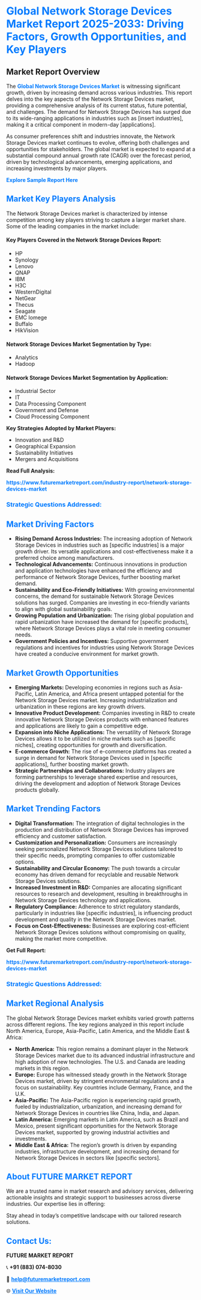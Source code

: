 <h1 style="color: #007BFF;">Global Network Storage Devices Market Report 2025-2033: Driving Factors, Growth Opportunities, and Key Players</h1>

<section id="overview">
<h2>Market Report Overview</h2>
<p>The <a href="https://www.futuremarketreport.com/industry-report/network-storage-devices-market" style="color: #007BFF; text-decoration: none;"><strong>Global Network Storage Devices Market</strong></a> is witnessing significant growth, driven by increasing demand across various industries. This report delves into the key aspects of the Network Storage Devices market, providing a comprehensive analysis of its current status, future potential, and challenges. The demand for Network Storage Devices has surged due to its wide-ranging applications in industries such as [insert industries], making it a critical component in modern-day [applications].</p>
<p>As consumer preferences shift and industries innovate, the Network Storage Devices market continues to evolve, offering both challenges and opportunities for stakeholders. The global market is expected to expand at a substantial compound annual growth rate (CAGR) over the forecast period, driven by technological advancements, emerging applications, and increasing investments by major players.</p>
</section>

<section id="overview">
<p><a href="https://www.futuremarketreport.com/request-sample/reportId=88052" style="color: #007BFF; text-decoration: none;"><strong>Explore Sample Report Here</strong></a></p>
</section>

<section id="key-players">
<h2 style="color: #007BFF;">Market Key Players Analysis</h2>
<p>The Network Storage Devices market is characterized by intense competition among key players striving to capture a larger market share. Some of the leading companies in the market include:</p>
<h4>Key Players Covered in the Network Storage Devices Report:</h4>
<ul><li>HP</li><li>Synology</li><li>Lenovo</li><li>QNAP</li><li>IBM</li><li>H3C</li><li>WesternDigital</li><li>NetGear</li><li>Thecus</li><li>Seagate</li><li>EMC Iomege</li><li>Buffalo</li><li>HikVision</li></ul>
<h4>Network Storage Devices Market Segmentation by Type:</h4>
<ul><li>Analytics</li><li>Hadoop</li></ul>

<h4>Network Storage Devices Market Segmentation by Application:</h4>
<ul><li>Industrial Sector</li><li>IT</li><li>Data Processing Component</li><li>Government and Defense</li><li>Cloud Processing Component</li></ul>
<p><strong>Key Strategies Adopted by Market Players:</strong></p>
<ul>
<li>Innovation and R&D</li>
<li>Geographical Expansion</li>
<li>Sustainability Initiatives</li>
<li>Mergers and Acquisitions</li>
</ul>
</section>

<section>
<p><strong>Read Full Analysis: </strong></p><a href="https://www.futuremarketreport.com/industry-report/network-storage-devices-market" style="color: #007BFF; text-decoration: none;"><strong>https://www.futuremarketreport.com/industry-report/network-storage-devices-market</strong></a>
<h3 style="color: #007BFF;">Strategic Questions Addressed:</h3>
</section>

<section id="driving-factors">
<h2 style="color: #007BFF;">Market Driving Factors</h2>
<ul>
<li><strong>Rising Demand Across Industries:</strong> The increasing adoption of Network Storage Devices in industries such as [specific industries] is a major growth driver. Its versatile applications and cost-effectiveness make it a preferred choice among manufacturers.</li>
<li><strong>Technological Advancements:</strong> Continuous innovations in production and application technologies have enhanced the efficiency and performance of Network Storage Devices, further boosting market demand.</li>
<li><strong>Sustainability and Eco-Friendly Initiatives:</strong> With growing environmental concerns, the demand for sustainable Network Storage Devices solutions has surged. Companies are investing in eco-friendly variants to align with global sustainability goals.</li>
<li><strong>Growing Population and Urbanization:</strong> The rising global population and rapid urbanization have increased the demand for [specific products], where Network Storage Devices plays a vital role in meeting consumer needs.</li>
<li><strong>Government Policies and Incentives:</strong> Supportive government regulations and incentives for industries using Network Storage Devices have created a conducive environment for market growth.</li>
</ul>
</section>

<section id="growth-opportunities">
<h2 style="color: #007BFF;">Market Growth Opportunities</h2>
<ul>
<li><strong>Emerging Markets:</strong> Developing economies in regions such as Asia-Pacific, Latin America, and Africa present untapped potential for the Network Storage Devices market. Increasing industrialization and urbanization in these regions are key growth drivers.</li>
<li><strong>Innovative Product Development:</strong> Companies investing in R&D to create innovative Network Storage Devices products with enhanced features and applications are likely to gain a competitive edge.</li>
<li><strong>Expansion into Niche Applications:</strong> The versatility of Network Storage Devices allows it to be utilized in niche markets such as [specific niches], creating opportunities for growth and diversification.</li>
<li><strong>E-commerce Growth:</strong> The rise of e-commerce platforms has created a surge in demand for Network Storage Devices used in [specific applications], further boosting market growth.</li>
<li><strong>Strategic Partnerships and Collaborations:</strong> Industry players are forming partnerships to leverage shared expertise and resources, driving the development and adoption of Network Storage Devices products globally.</li>
</ul>
</section>

<section id="trending-factors">
<h2 style="color: #007BFF;">Market Trending Factors</h2>
<ul>
<li><strong>Digital Transformation:</strong> The integration of digital technologies in the production and distribution of Network Storage Devices has improved efficiency and customer satisfaction.</li>
<li><strong>Customization and Personalization:</strong> Consumers are increasingly seeking personalized Network Storage Devices solutions tailored to their specific needs, prompting companies to offer customizable options.</li>
<li><strong>Sustainability and Circular Economy:</strong> The push towards a circular economy has driven demand for recyclable and reusable Network Storage Devices solutions.</li>
<li><strong>Increased Investment in R&D:</strong> Companies are allocating significant resources to research and development, resulting in breakthroughs in Network Storage Devices technology and applications.</li>
<li><strong>Regulatory Compliance:</strong> Adherence to strict regulatory standards, particularly in industries like [specific industries], is influencing product development and quality in the Network Storage Devices market.</li>
<li><strong>Focus on Cost-Effectiveness:</strong> Businesses are exploring cost-efficient Network Storage Devices solutions without compromising on quality, making the market more competitive.</li>
</ul>
</section>

<section>
<p><strong>Get Full Report: </strong></p><a href="https://www.futuremarketreport.com/industry-report/network-storage-devices-market" style="color: #007BFF; text-decoration: none;"><strong>https://www.futuremarketreport.com/industry-report/network-storage-devices-market</strong></a>
<h3 style="color: #007BFF;">Strategic Questions Addressed:</h3>
</section>


<section id="regional-analysis">
<h2 style="color: #007BFF;">Market Regional Analysis</h2>
<p>The global Network Storage Devices market exhibits varied growth patterns across different regions. The key regions analyzed in this report include North America, Europe, Asia-Pacific, Latin America, and the Middle East & Africa:</p>
<ul>
<li><strong>North America:</strong> This region remains a dominant player in the Network Storage Devices market due to its advanced industrial infrastructure and high adoption of new technologies. The U.S. and Canada are leading markets in this region.</li>
<li><strong>Europe:</strong> Europe has witnessed steady growth in the Network Storage Devices market, driven by stringent environmental regulations and a focus on sustainability. Key countries include Germany, France, and the U.K.</li>
<li><strong>Asia-Pacific:</strong> The Asia-Pacific region is experiencing rapid growth, fueled by industrialization, urbanization, and increasing demand for Network Storage Devices in countries like China, India, and Japan.</li>
<li><strong>Latin America:</strong> Emerging markets in Latin America, such as Brazil and Mexico, present significant opportunities for the Network Storage Devices market, supported by growing industrial activities and investments.</li>
<li><strong>Middle East & Africa:</strong> The region’s growth is driven by expanding industries, infrastructure development, and increasing demand for Network Storage Devices in sectors like [specific sectors].</li>
</ul>
</section>

<footer>
<h2 style="color: #007BFF;">About FUTURE MARKET REPORT</h2>
<p>We are a trusted name in market research and advisory services, delivering actionable insights and strategic support to businesses across diverse industries. Our expertise lies in offering:</p>

<p>Stay ahead in today’s competitive landscape with our tailored research solutions.</p>

<h2 style="color: #007BFF;">Contact Us:</h2>
<p><strong>FUTURE MARKET REPORT</strong></p>
<p>📞 <strong>+91 (883) 074-8030</strong></p>
<p>📧 <strong><a href="mailto:help@futuremarketreport.com" style="color: #007BFF;">help@futuremarketreport.com</a></strong></p>
<p>🌐 <strong><a href="https://www.futuremarketreport.com/" style="color: #007BFF;">Visit Our Website</a></strong></p>
</footer>